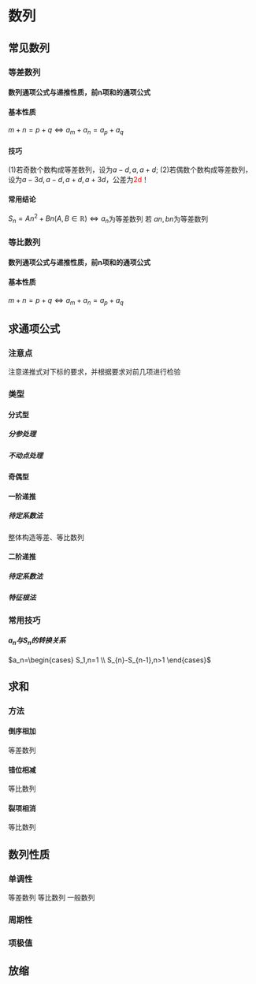 # 数列
## 常见数列
### 等差数列
#### 数列通项公式与递推性质，前n项和的通项公式
#### 基本性质
$m+n=p+q \iff a_m + a_n = a_p + a_q$
#### 技巧
(1)若奇数个数构成等差数列，设为$a-d,a,a+d$;
(2)若偶数个数构成等差数列，设为$a-3d,a-d,a+d,a+3d$，公差为<font color="red">2d</font>！
#### 常用结论
$S_n=An^{2} + Bn(A,B \in \mathbb{R})\iff {a_n}$为等差数列
若 ${an},{bn}$为等差数列
### 等比数列
#### 数列通项公式与递推性质，前n项和的通项公式
#### 基本性质
$m+n=p+q \iff a_m + a_n = a_p + a_q$
## 求通项公式
### 注意点
注意递推式对下标的要求，并根据要求对前几项进行检验
### 类型
#### 分式型
##### 分参处理
##### 不动点处理
#### 奇偶型
#### 一阶递推
##### 待定系数法
整体构造等差、等比数列
#### 二阶递推
##### 待定系数法
##### 特征根法
### 常用技巧
#### $a_{n}与S_{n}的转换关系$
$a_n=\begin{cases} S_1,n=1 \\ S_{n}-S_{n-1},n>1 \end{cases}$
## 求和
### 方法
#### 倒序相加
等差数列
#### 错位相减
等比数列
#### 裂项相消
等比数列
## 数列性质
### 单调性
等差数列
等比数列
一般数列
### 周期性
### 项极值
## 放缩

